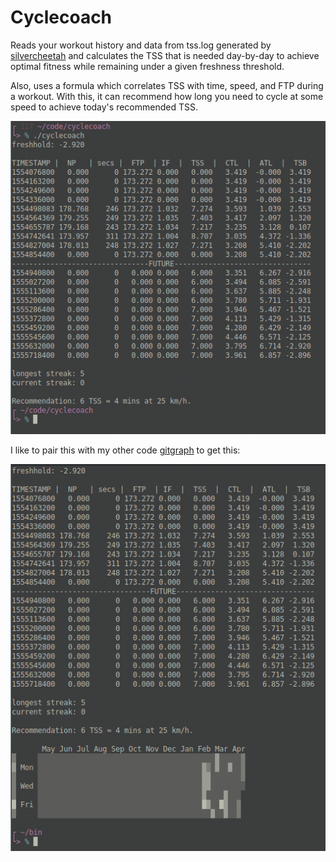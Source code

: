 # Cyclecoach

Reads your workout history and data from tss.log generated by [silvercheetah][1] and calculates the TSS that is needed day-by-day to achieve optimal fitness while remaining under a given freshness threshold.

Also, uses a formula which correlates TSS with time, speed, and FTP during a workout. With this, it can recommend how long you need to cycle at some speed to achieve today's recommended TSS.

![terminal](terminal.png)

I like to pair this with my other code [gitgraph][2] to get this:

![ccc](ccc.png)

[1]: https://github.com/korganrivera/silvercheetah
[2]: https://github.com/korganrivera/gitgraph
